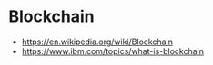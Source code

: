 # Blockchain

* <https://en.wikipedia.org/wiki/Blockchain>
* <https://www.ibm.com/topics/what-is-blockchain>
